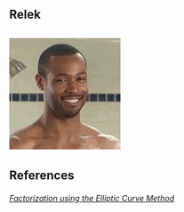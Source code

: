 <h2>Relek<h2>

![alt text](https://github.com/PangMing/rsa_tool/blob/master/sohai.gif "Nigga")

<h2>References</h2>
<h6><a href="https://www.alpertron.com.ar/ECM.HTM">Factorization using the Elliptic Curve Method</a>
